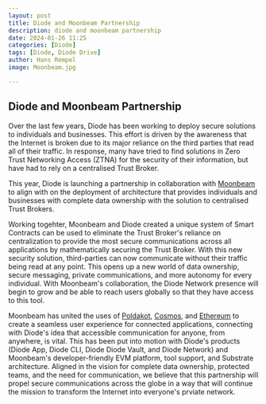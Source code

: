 ```yaml
---
layout: post
title: Diode and Moonbeam Partnership
description: diode and moonbeam partnership
date: 2024-01-26 11:25
categories: [Diode]
tags: [Diode, Diode Drive]
author: Hans Rempel
image: Moonbeam.jpg

---
```

## Diode and Moonbeam Partnership

Over the last few years, Diode has been working to deploy secure solutions to individuals and businesses. This effort is driven by the awareness that the Internet is broken due to its major reliance on the third parties that read all of their traffic. In response, many have tried to find solutions in Zero Trust Networking Access (ZTNA) for the security of their information, but have had to rely on a centralised Trust Broker. 

This year, Diode is launching a partnership in collaboration with [Moonbeam](https://moonbeam.network/) to align with on the deployment of architecture that provides individuals and businesses with complete data ownership with the solution to centralised Trust Brokers.

Working togehter, Moonbeam and Diode created a unique system of Smart Contracts can be used to eliminate the Trust Broker's reliance on centralization to provide the most secure communications across all applications by mathematically securing the Trust Broker. With this new security solution, third-parties can now communicate without their traffic being read at any point. This opens up a new world of data ownership, secure messaging, private communications, and more autonomy for every individual. With Moonbeam's collaboration, the Diode Network presence will begin to grow and be able to reach users globally so that they have access to this tool.

Moonbeam has united the uses of [Poldakot](https://polkadot.network/), [Cosmos](https://cosmos.network/), and [Ethereum](https://ethereum.org/) to create a seamless user experience for connected applications, connecting with Diode's idea that accessible communication for anyone, from anywhere, is vital. This has been put into motion with Diode's products (Diode App, Diode CLI, Diode Diode Vault, and Diode Network) and Moonbeam's developer-friendly EVM platform, tool support, and Substrate architecture. Aligned in the vision for complete data ownership, protected teams, and the need for communication, we believe that this partnership will propel secure communications across the globe in a way that will continue the mission to transform the Internet into everyone's prviate network.
